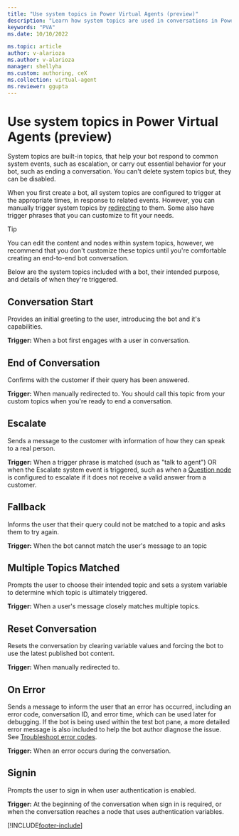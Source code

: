 ```yaml
---
title: "Use system topics in Power Virtual Agents (preview)"
description: "Learn how system topics are used in conversations in Power Virtual Agents preview."
keywords: "PVA"
ms.date: 10/10/2022

ms.topic: article
author: v-alarioza
ms.author: v-alarioza
manager: shellyha
ms.custom: authoring, ceX
ms.collection: virtual-agent
ms.reviewer: ggupta
---
```


# Use system topics in Power Virtual Agents (preview)

System topics are built-in topics, that help your bot respond to common system events, such as escalation, or carry out essential behavior for your bot, such as ending a conversation. You can't delete system topics but, they can be disabled.

When you first create a bot, all system topics are configured to trigger at the appropriate times, in response to related events. However, you can manually trigger system topics by [redirecting](/authoring-create-edit-topics.md#redirect-to-another-topic) to them. Some also have trigger phrases that you can customize to fit your needs.

> [!TIP]
> You can edit the content and nodes within system topics, however, we recommend that you don't customize these topics until you're comfortable creating an end-to-end bot conversation.

Below are the system topics included with a bot, their intended purpose, and details of when they're triggered.

## Conversation Start

Provides an initial greeting to the user, introducing the bot and it's capabilities.

**Trigger:** When a bot first engages with a user in conversation.

## End of Conversation

Confirms with the customer if their query has been answered.

**Trigger:** When manually redirected to. You should call this topic from your custom topics when you're ready to end a conversation.

## Escalate

Sends a message to the customer with information of how they can speak to a real person.

**Trigger:** When a trigger phrase is matched (such as "talk to agent") OR when the Escalate system event is triggered, such as when a [Question node](authoring-ask-a-question.md#configure-question-behavior) is configured to escalate if it does not receive a valid answer from a customer.

## Fallback

Informs the user that their query could not be matched to a topic and asks them to try again.

**Trigger:** When the bot cannot match the user's message to an topic

## Multiple Topics Matched

Prompts the user to choose their intended topic and sets a system variable to determine which topic is ultimately triggered.

**Trigger:** When a user's message closely matches multiple topics.

## Reset Conversation

Resets the conversation by clearing variable values and forcing the bot to use the latest published bot content.

**Trigger:** When manually redirected to.

## On Error

Sends a message to inform the user that an error has occurred, including an error code, conversation ID, and error time, which can be used later for debugging. If the bot is being used within the test bot pane, a more detailed error message is also included to help the bot author diagnose the issue. See [Troubleshoot error codes](error-codes.md).

**Trigger:** When an error occurs during the conversation.

## Signin

Prompts the user to sign in when user authentication is enabled.

**Trigger:** At the beginning of the conversation when sign in is required, or when the conversation reaches a node that uses authentication variables.

[!INCLUDE[footer-include](includes/footer-banner.md)]

